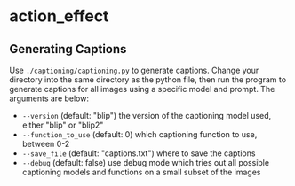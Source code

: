 # action_effect

## Generating Captions

Use `./captioning/captioning.py` to generate captions. Change your directory into the same directory as the python file, then run the program to generate captions for all images using a specific model and prompt. The arguments are below:

- `--version` (default: "blip") the version of the captioning model used, either "blip" or "blip2"
- `--function_to_use` (default: 0) which captioning function to use, between 0-2
- `--save_file` (default: "captions.txt") where to save the captions
- `--debug` (default: false) use debug mode which tries out all possible captioning models and functions on a small subset of the images